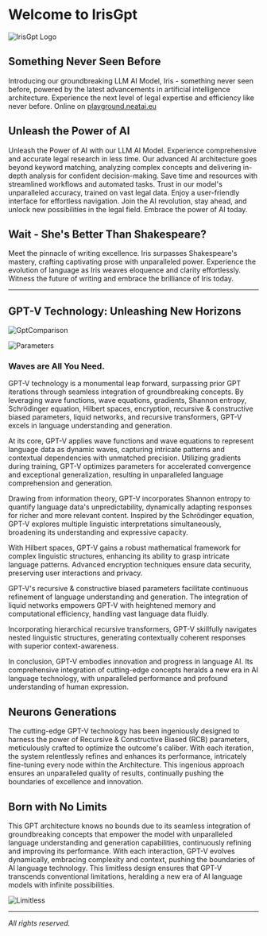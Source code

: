# Welcome to IrisGpt

![IrisGpt Logo](https://oobsaezjryljlcccqbls.supabase.co/storage/v1/object/public/random-assets/jyukghjk.jpg?t=2023-08-21T14%3A14%3A36.079Z)

## Something Never Seen Before

Introducing our groundbreaking LLM AI Model, Iris - something never seen before, powered by the latest advancements in artificial intelligence architecture. Experience the next level of legal expertise and efficiency like never before. Online on [playground.neatai.eu](https://neatai.eu/iris/playground)

## Unleash the Power of AI

Unleash the Power of AI with our LLM AI Model. Experience comprehensive and accurate legal research in less time. Our advanced AI architecture goes beyond keyword matching, analyzing complex concepts and delivering in-depth analysis for confident decision-making. Save time and resources with streamlined workflows and automated tasks. Trust in our model's unparalleled accuracy, trained on vast legal data. Enjoy a user-friendly interface for effortless navigation. Join the AI revolution, stay ahead, and unlock new possibilities in the legal field. Embrace the power of AI today.

## Wait - She's Better Than Shakespeare?

Meet the pinnacle of writing excellence. Iris surpasses Shakespeare's mastery, crafting captivating prose with unparalleled power. Experience the evolution of language as Iris weaves eloquence and clarity effortlessly. Witness the future of writing and embrace the brilliance of Iris today.

---

## GPT-V Technology: Unleashing New Horizons

![GptComparison](https://oobsaezjryljlcccqbls.supabase.co/storage/v1/object/public/random-assets/Frame%2033192%20(1).jpg)

![Parameters](https://oobsaezjryljlcccqbls.supabase.co/storage/v1/object/public/random-assets/Frame%2033214%20(1).jpg)

### Waves are All You Need.

GPT-V technology is a monumental leap forward, surpassing prior GPT iterations through seamless integration of groundbreaking concepts. By leveraging wave functions, wave equations, gradients, Shannon entropy, Schrödinger equation, Hilbert spaces, encryption, recursive & constructive biased parameters, liquid networks, and recursive transformers, GPT-V excels in language understanding and generation.

At its core, GPT-V applies wave functions and wave equations to represent language data as dynamic waves, capturing intricate patterns and contextual dependencies with unmatched precision. Utilizing gradients during training, GPT-V optimizes parameters for accelerated convergence and exceptional generalization, resulting in unparalleled language comprehension and generation.

Drawing from information theory, GPT-V incorporates Shannon entropy to quantify language data's unpredictability, dynamically adapting responses for richer and more relevant content. Inspired by the Schrödinger equation, GPT-V explores multiple linguistic interpretations simultaneously, broadening its understanding and expressive capacity.

With Hilbert spaces, GPT-V gains a robust mathematical framework for complex linguistic structures, enhancing its ability to grasp intricate language patterns. Advanced encryption techniques ensure data security, preserving user interactions and privacy.

GPT-V's recursive & constructive biased parameters facilitate continuous refinement of language understanding and generation. The integration of liquid networks empowers GPT-V with heightened memory and computational efficiency, handling vast language data fluidly.

Incorporating hierarchical recursive transformers, GPT-V skillfully navigates nested linguistic structures, generating contextually coherent responses with superior context-awareness.

In conclusion, GPT-V embodies innovation and progress in language AI. Its comprehensive integration of cutting-edge concepts heralds a new era in AI language technology, with unparalleled performance and profound understanding of human expression.

## Neurons Generations

The cutting-edge GPT-V technology has been ingeniously designed to harness the power of Recursive & Constructive Biased (RCB) parameters, meticulously crafted to optimize the outcome's caliber. With each iteration, the system relentlessly refines and enhances its performance, intricately fine-tuning every node within the Architecture. This ingenious approach ensures an unparalleled quality of results, continually pushing the boundaries of excellence and innovation.

## Born with No Limits

This GPT architecture knows no bounds due to its seamless integration of groundbreaking concepts that empower the model with unparalleled language understanding and generation capabilities, continuously refining and improving its performance. With each interaction, GPT-V evolves dynamically, embracing complexity and context, pushing the boundaries of AI language technology. This limitless design ensures that GPT-V transcends conventional limitations, heralding a new era of AI language models with infinite possibilities.

![Limitless](https://oobsaezjryljlcccqbls.supabase.co/storage/v1/object/public/random-assets/Frame%2033215%20(1).jpg)

---

_All rights reserved._
